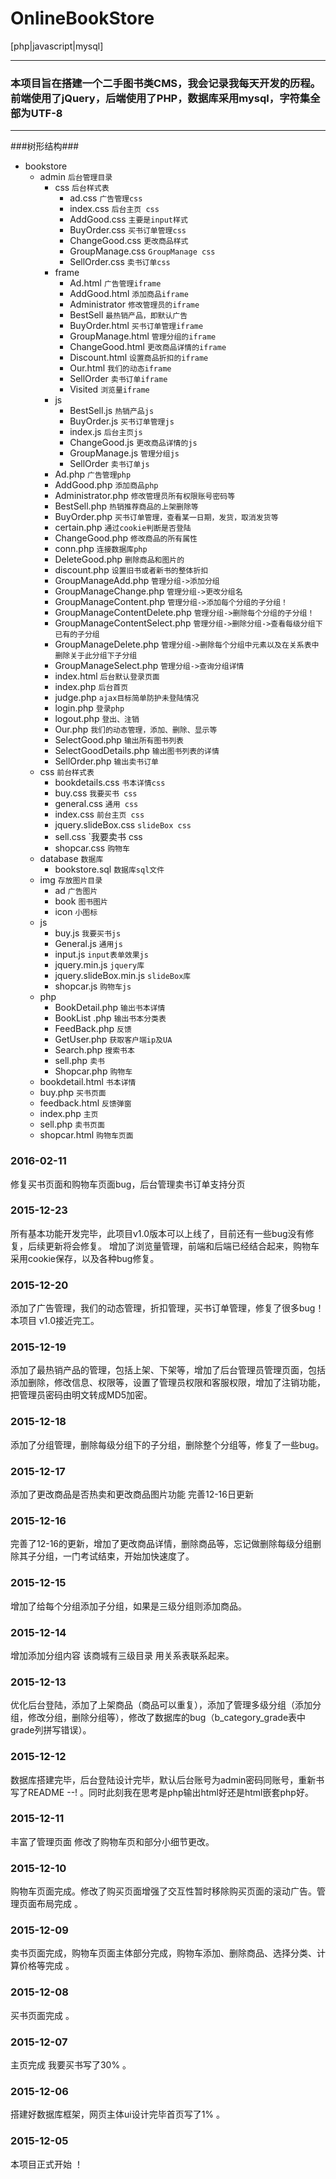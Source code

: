 # OnlineBookStore

[php|javascript|mysql]

---
### 本项目旨在搭建一个二手图书类CMS，我会记录我每天开发的历程。前端使用了jQuery，后端使用了PHP，数据库采用mysql，字符集全部为UTF-8 ###
---
###树形结构###
* bookstore
    * admin `后台管理目录`
        * css `后台样式表`
            * ad.css `广告管理css`
            * index.css `后台主页 css`
            * AddGood.css `主要是input样式`
            * BuyOrder.css `买书订单管理css`
            * ChangeGood.css `更改商品样式`
            * GroupManage.css `GroupManage css`
            * SellOrder.css `卖书订单css`
        * frame
            * Ad.html `广告管理iframe`
            * AddGood.html `添加商品iframe`
            * Administrator `修改管理员的iframe`
            * BestSell `最热销产品，即默认广告`
            * BuyOrder.html `买书订单管理iframe`
            * GroupManage.html `管理分组的iframe`
            * ChangeGood.html `更改商品详情的iframe`
            * Discount.html `设置商品折扣的iframe`
            * Our.html `我们的动态iframe`
            * SellOrder `卖书订单iframe`
            * Visited `浏览量iframe`
        * js
            * BestSell.js `热销产品js`
            * BuyOrder.js  `买书订单管理js`
            * index.js `后台主页js`
            * ChangeGood.js `更改商品详情的js`
            * GroupManage.js `管理分组js`
            * SellOrder `卖书订单js`
        * Ad.php `广告管理php`
        * AddGood.php `添加商品php`
        * Administrator.php `修改管理员所有权限账号密码等`
        * BestSell.php `热销推荐商品的上架删除等`
        * BuyOrder.php `买书订单管理，查看某一日期，发货，取消发货等`
        * certain.php `通过cookie判断是否登陆`
        * ChangeGood.php `修改商品的所有属性`
        * conn.php `连接数据库php`
        * DeleteGood.php `删除商品和图片的`
        * discount.php `设置旧书或者新书的整体折扣`
        * GroupManageAdd.php `管理分组->添加分组`
        * GroupManageChange.php `管理分组->更改分组名`
        * GroupManageContent.php `管理分组->添加每个分组的子分组！`
        * GroupManageContentDelete.php `管理分组->删除每个分组的子分组！`
        * GroupManageContentSelect.php `管理分组->删除分组->查看每级分组下已有的子分组`
        * GroupManageDelete.php `管理分组->删除每个分组中元素以及在关系表中删除关于此分组下子分组`
        * GroupManageSelect.php `管理分组->查询分组详情`
        * index.html `后台默认登录页面`
        * index.php `后台首页`
        * judge.php `ajax目标简单防护未登陆情况`
        * login.php `登录php`
        * logout.php `登出、注销`
        * Our.php `我们的动态管理，添加、删除、显示等`
        * SelectGood.php `输出所有图书列表`
        * SelectGoodDetails.php `输出图书列表的详情`
        * SellOrder.php `输出卖书订单`
    * css `前台样式表`
        * bookdetails.css `书本详情css`
        * buy.css  `我要买书 css`
        * general.css `通用 css`
        * index.css `前台主页 css`
        * jquery.slideBox.css `slideBox css`
        * sell.css `我要卖书 css
        * shopcar.css `购物车`
    * database `数据库`
        * bookstore.sql `数据库sql文件`
    * img `存放图片目录`
        * ad `广告图片`
        * book `图书图片`
        * icon `小图标`
    * js 
        * buy.js `我要买书js`
        * General.js `通用js`
        * input.js `input表单效果js`
        * jquery.min.js `jquery库`
        * jquery.slideBox.min.js `slideBox库`
        * shopcar.js `购物车js`
    * php
        * BookDetail.php `输出书本详情`    
        * BookList .php `输出书本分类表`
        * FeedBack.php `反馈`
        * GetUser.php `获取客户端ip及UA`
        * Search.php `搜索书本`
        * sell.php `卖书`
        * Shopcar.php `购物车`
    * bookdetail.html `书本详情`    
    * buy.php `买书页面`
    * feedback.html `反馈弹窗`
    * index.php `主页`
    * sell.php `卖书页面`
    * shopcar.html `购物车页面`



### 2016-02-11 ###
修复买书页面和购物车页面bug，后台管理卖书订单支持分页
### 2015-12-23 ###
所有基本功能开发完毕，此项目v1.0版本可以上线了，目前还有一些bug没有修复，后续更新将会修复。
增加了浏览量管理，前端和后端已经结合起来，购物车采用cookie保存，以及各种bug修复。
### 2015-12-20 ###
添加了广告管理，我们的动态管理，折扣管理，买书订单管理，修复了很多bug！本项目 v1.0接近完工。
### 2015-12-19 ###
添加了最热销产品的管理，包括上架、下架等，增加了后台管理员管理页面，包括添加删除，修改信息、权限等，设置了管理员权限和客服权限，增加了注销功能，
把管理员密码由明文转成MD5加密。
### 2015-12-18 ###
添加了分组管理，删除每级分组下的子分组，删除整个分组等，修复了一些bug。
### 2015-12-17 ###
添加了更改商品是否热卖和更改商品图片功能 完善12-16日更新
### 2015-12-16 ###
完善了12-16的更新，增加了更改商品详情，删除商品等，忘记做删除每级分组删除其子分组，一门考试结束，开始加快速度了。
### 2015-12-15 ###
增加了给每个分组添加子分组，如果是三级分组则添加商品。
### 2015-12-14 ###
增加添加分组内容 该商城有三级目录 用关系表联系起来。
### 2015-12-13 ###
优化后台登陆，添加了上架商品（商品可以重复），添加了管理多级分组（添加分组，修改分组，删除分组等），修改了数据库的bug（b_category_grade表中grade列拼写错误）。
### 2015-12-12 ###
 数据库搭建完毕，后台登陆设计完毕，默认后台账号为admin密码同账号，重新书写了README --!
 。同时此刻我在思考是php输出html好还是html嵌套php好。
### 2015-12-11 ###
 丰富了管理页面  修改了购物车页和部分小细节更改。
### 2015-12-10 ###
 购物车页面完成。修改了购买页面增强了交互性暂时移除购买页面的滚动广告。管理页面布局完成  。
### 2015-12-09 ###
  卖书页面完成，购物车页面主体部分完成，购物车添加、删除商品、选择分类、计算价格等完成  。
### 2015-12-08 ###
  买书页面完成   。
### 2015-12-07 ###
  主页完成 我要买书写了30%  。
### 2015-12-06 ###
  搭建好数据库框架，网页主体ui设计完毕首页写了1%  。
### 2015-12-05 ###
  本项目正式开始  ！

